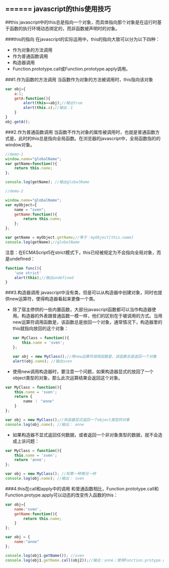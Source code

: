 ======
javascript的this使用技巧
------

##this
javascript中的this总是指向一个对象，而具体指向那个对象是在运行时基于函数的执行环境动态绑定的，而非函数被声明时的对象。

###this的指向
在javascript的实际运用中，this的指向大致可以分为以下四种：
- 作为对象的方法调用
- 作为普通函数调用
- 构造器调用
- Function.prototype.call或Function.prototype.apply调用。

###1.作为函数的方法调用
当函数作为对象的方法被调用时，this指向该对象
```javascript
var obj={
	a:1;
    getA:function(){
    	alert(this==abj);//输出true
        alert(this.a);//输出：1
    }
}
obj.getA();
```

###2.作为普通函数调用
当函数不作为对象的属性被调用时，也就是普通函数方式是，此时的this总是指向全局函数。在浏览器的javascript中，全局函数指的的window对象。
```javascript
//demo-1
window.name="globalName";
var getName=function(){
	return this.name;
};

console.log(getName); //输出globalName

//demo-2

window.name="globalName";
var myObject={
	name = "sven";
    getName:function(){
    	return this.name;
    };
};

var getName = myObject.getName;//等于：myObject[this.name]
console.log(getName);//globalName
```

注意：在ECMAScript5在strict模式下，this已经被规定为不会指向全局对象，而是undefined：
```javascript
function func(){
	'use strict'
    alert(this);//输出undefined
}

```

###3.构造器调用
javascript中没有类，但是可以从构造器中创建对象，同时也提供new运算符，使得构造器看起来更像一个类。

- 除了宿主停供的一些内置函数，大部分javascript函数都可以当作构造器使用。构造器的外表跟普通函数一模一样，他们的区别在于被调用的方式。当用new运算符调用函数是，该函数总是放回一个对象，通常情况下，构造器里的this就指向放回的这个对象：

    ```javascript
    var MyClass = function(){
        this.name = 'sven';
    };

    var obj = new MyClass();//用new运算符调用函数是，该函数总是返回一个对象
    alert(obj.name); //输出sven
    ```

- 使用new调用构造器时，要注意一个问题，如果构造器显式的放回了一个object类型的对象，那么此次运算结果会返回这个对象。

```javascript
var MyClass = function(){
	this.name = 'sven';
    return {
    	name ： "anne"
    }
};

var obj = new MyClass();//构造器显式返回一个object类型的对象
console.log(obj.name); //输出： anne
```

- 如果构造器不显式返回任何数据，或者返回一个非对象类型的数据，就不会造成上诉问题：

```javascript
var MyClass = function(){
	this.name = 'sven';
  	return 'anne';
};

var obj = new MyClass(); //和第一种情况一样
console.log(obj.name); //输出： sven
```


###4.this在call和apply中的调用
和普通函数相比，Function.prototype.call和Function.protype.apply可以动态的改变传入函数的this：
```javascript
var obj={
	name:'sven',
    getName:function(){
    	return this.name;
    }
};

var obj = {
	name:"anne"
};

console.log(obj1.getName()); //sven
console.log(obj1.getName.call(obj2));//输出：anne；使用Function.protype.call改变函数的this指向的对象
```

